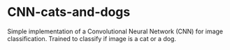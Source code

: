 # CNN-cats-and-dogs
Simple implementation of a Convolutional Neural Network (CNN) for image classification. Trained to classify if image is a cat or a dog.
